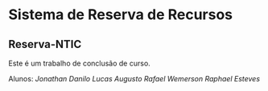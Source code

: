 # Sistema de Reserva de Recursos

## Reserva-NTIC

Este é um trabalho de conclusão de curso.

Alunos:
*Jonathan Danilo*
*Lucas Augusto*
*Rafael Wemerson*
*Raphael Esteves*


